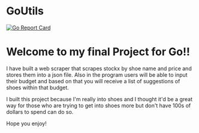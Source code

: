 # GoUtils

[![Go Report Card](https://goreportcard.com/badge/github.com/merissab44/GoUtils)](https://goreportcard.com/report/github.com/merissab44/GoUtils)

# Welcome to my final Project for Go!!

I have built a web scraper that scrapes stockx by shoe name and price and stores them into a json file. Also in the program users will be able to input their budget and based on that you will receive a list of suggestions of shoes within that budget.

I built this project because I'm really into shoes and I thought it'd be a great way for those who are trying to get into shoes more but don't have 100s of dollars to spend can do so. 

Hope you enjoy!
